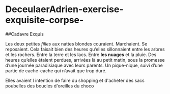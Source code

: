 # DeceulaerAdrien-exercise-exquisite-corpse-
##Cadavre Exquis

Les deux petites *filles* aux nattes blondes couraient. Marchaient. Se reposaient. Cela faisait bien des heures qu’elles sillonnaient entre les arbres et les rochers. Entre la terre et les lacs. Entre **les nuages** et la pluie. Des heures qu’elles étaient perdues, arrivées là au petit matin, sous la promesse d’une journée paradisiaque avec leurs parents. Un pique-nique, suivi d’une partie de cache-cache qui n’avait que trop duré.


Elles avaient l intention de faire du shopping et d'acheter
des sacs poubelles
des boucles d'oreilles
du choco
